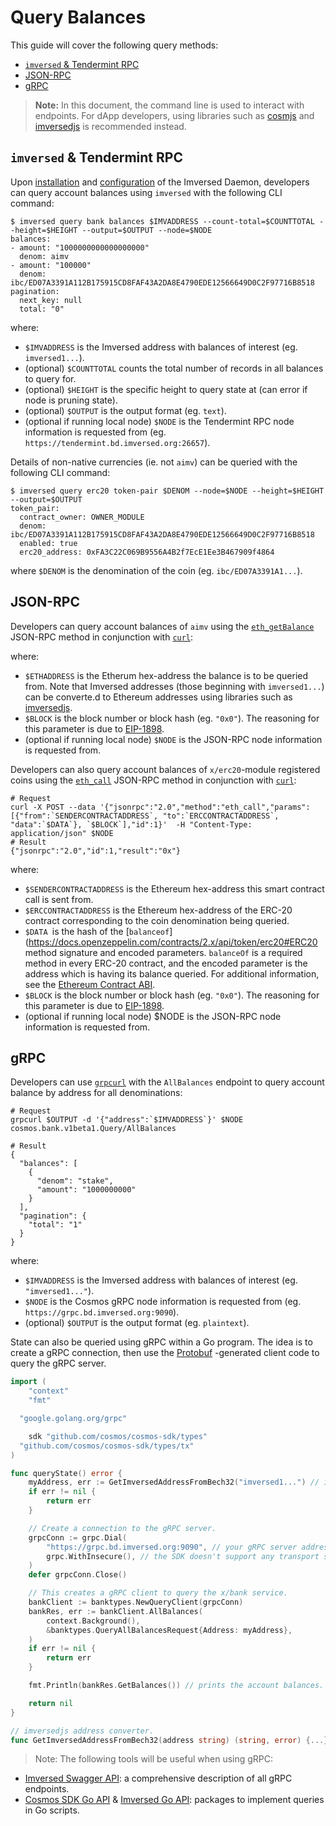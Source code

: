# Query Balances

This guide will cover the following query methods:

* [`imversed` & Tendermint RPC](https://docs.imversed.com/developers/guides/query_balances.html#imversed--tendermint-rpc)
* [JSON-RPC](https://docs.imversed.com/developers/guides/query_balances.html#json-rpc)
* [gRPC](https://docs.imversed.com/developers/guides/query_balances.html#grpc)

> **Note:** In this document, the command line is used to interact with endpoints. For dApp developers, using libraries such as [cosmjs](https://github.com/cosmos/cosmjs) and [imversedjs](https://docs.imversed.com/developers/libraries/imversedjs.html) is recommended instead.

## `imversed` & Tendermint RPC
Upon [installation](https://docs.imversed.com/validators/quickstart/installation.html) and [configuration](https://docs.imversed.com/validators/quickstart/binary.html) of the Imversed Daemon, developers can query account balances using `imversed` with the following CLI command:

```text
$ imversed query bank balances $IMVADDRESS --count-total=$COUNTTOTAL --height=$HEIGHT --output=$OUTPUT --node=$NODE
balances:
- amount: "1000000000000000000"
  denom: aimv
- amount: "100000"
  denom: ibc/ED07A3391A112B175915CD8FAF43A2DA8E4790EDE12566649D0C2F97716B8518
pagination:
  next_key: null
  total: "0"
```

where:

* `$IMVADDRESS` is the Imversed address with balances of interest (eg. `imversed1...`).
* (optional) `$COUNTTOTAL` counts the total number of records in all balances to query for.
* (optional) `$HEIGHT` is the specific height to query state at (can error if node is pruning state).
* (optional) `$OUTPUT` is the output format (eg. `text`).
* (optional if running local node) `$NODE` is the Tendermint RPC node information is requested from (eg. `https://tendermint.bd.imversed.org:26657`).

Details of non-native currencies (ie. not `aimv`) can be queried with the following CLI command:

```text
$ imversed query erc20 token-pair $DENOM --node=$NODE --height=$HEIGHT --output=$OUTPUT
token_pair:
  contract_owner: OWNER_MODULE
  denom: ibc/ED07A3391A112B175915CD8FAF43A2DA8E4790EDE12566649D0C2F97716B8518
  enabled: true
  erc20_address: 0xFA3C22C069B9556A4B2f7EcE1Ee3B467909f4864
```

where `$DENOM` is the denomination of the coin (eg. `ibc/ED07A3391A1...`).

## JSON-RPC

Developers can query account balances of `aimv` using the [`eth_getBalance`](https://docs.imversed.com/developers/json-rpc/endpoints.html#ethgetbalance) JSON-RPC method in conjunction with [`curl`](https://curl.se/):

where:

* `$ETHADDRESS` is the Etherum hex-address the balance is to be queried from. Note that Imversed addresses (those beginning with `imversed1...`) can be converte.d to Ethereum addresses using libraries such as [imversedjs](https://docs.imversed.com/developers/libraries/imversedjs.html).
* `$BLOCK` is the block number or block hash (eg. `"0x0"`). The reasoning for this parameter is due to [EIP-1898](https://github.com/ethereum/EIPs/blob/master/EIPS/eip-1898.md).
* (optional if running local node) `$NODE` is the JSON-RPC node information is requested from.

Developers can also query account balances of `x/erc20`-module registered coins using the [`eth_call`](https://docs.imversed.com/developers/json-rpc/endpoints.html#ethcall) JSON-RPC method in conjunction with [`curl`](https://curl.se/):

```text
# Request
curl -X POST --data '{"jsonrpc":"2.0","method":"eth_call","params":[{"from":`SENDERCONTRACTADDRESS`, "to":`ERCCONTRACTADDRESS`, "data":`$DATA`}, `$BLOCK`],"id":1}'  -H "Content-Type: application/json" $NODE
# Result
{"jsonrpc":"2.0","id":1,"result":"0x"}
```

where:

* `$SENDERCONTRACTADDRESS` is the Ethereum hex-address this smart contract call is sent from.
* `$ERCCONTRACTADDRESS` is the Ethereum hex-address of the ERC-20 contract corresponding to the coin
  denomination being queried.
* `$DATA `is the hash of the [`balanceof`](https://docs.openzeppelin.com/contracts/2.x/api/token/erc20#ERC20
  method signature and encoded parameters. `balanceOf` is a required method in every ERC-20 contract, and the encoded parameter is the address which is having its balance queried. For additional information, see the [Ethereum Contract ABI](https://docs.soliditylang.org/en/v0.8.13/abi-spec.html).
* `$BLOCK` is the block number or block hash (eg. `"0x0"`). The reasoning for this parameter is due to
  [EIP-1898](https://github.com/ethereum/EIPs/blob/master/EIPS/eip-1898.md).
* (optional if running local node) $NODE is the JSON-RPC node information is requested from.

## gRPC

Developers can use [`grpcurl`](https://github.com/fullstorydev/grpcurl) with the `AllBalances` endpoint to query account balance by address for all denominations:

```text
# Request
grpcurl $OUTPUT -d '{"address":`$IMVADDRESS`}' $NODE cosmos.bank.v1beta1.Query/AllBalances

# Result
{
  "balances": [
    {
      "denom": "stake",
      "amount": "1000000000"
    }
  ],
  "pagination": {
    "total": "1"
  }
}
```

where:

* `$IMVADDRESS` is the Imversed address with balances of interest (eg. `"imversed1..."`).
* `$NODE` is the Cosmos gRPC node information is requested from (eg. `https://grpc.bd.imversed.org:9090`).
* (optional) `$OUTPUT` is the output format (eg. `plaintext`).

State can also be queried using gRPC within a Go program. The idea is to create a gRPC connection, then use the [Protobuf](https://developers.google.com/protocol-buffers) -generated client code to query the gRPC server.

```go
import (
    "context"
    "fmt"

  "google.golang.org/grpc"

    sdk "github.com/cosmos/cosmos-sdk/types"
  "github.com/cosmos/cosmos-sdk/types/tx"
)

func queryState() error {
    myAddress, err := GetImversedAddressFromBech32("imversed1...") // imversed address with balances of interest.
    if err != nil {
        return err
    }

    // Create a connection to the gRPC server.
    grpcConn := grpc.Dial(
        "https://grpc.bd.imversed.org:9090", // your gRPC server address.
        grpc.WithInsecure(), // the SDK doesn't support any transport security mechanism.
    )
    defer grpcConn.Close()

    // This creates a gRPC client to query the x/bank service.
    bankClient := banktypes.NewQueryClient(grpcConn)
    bankRes, err := bankClient.AllBalances(
        context.Background(),
        &banktypes.QueryAllBalancesRequest{Address: myAddress},
    )
    if err != nil {
        return err
    }

    fmt.Println(bankRes.GetBalances()) // prints the account balances.

    return nil
}

// imversedjs address converter.
func GetImversedAddressFromBech32(address string) (string, error) {...}
```

> Note: The following tools will be useful when using gRPC:
* [Imversed Swagger API](https://api.imversed.dev/): a comprehensive description of all gRPC endpoints.
* [Cosmos SDK Go API](https://pkg.go.dev/github.com/cosmos/cosmos-sdk) & [Imversed Go API](https://pkg.go.dev/github.com/tharsis/imversed): packages to implement queries in Go scripts.


